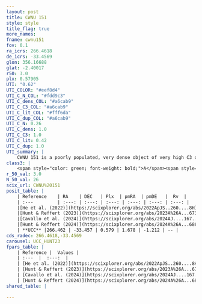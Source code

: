 ```yaml
---
layout: post
title: CWNU 151
style: style
title_flag: true
more_names: 
fname: cwnu151
fov: 0.1
ra_icrs: 266.4618
de_icrs: -33.4569
glon: 356.16688
glat: -2.40017
r50: 3.0
plx: 0.57905
UTI: "0.62"
UTI_COLOR: "#eef8d4"
UTI_C_N_COL: "#fdd9c3"
UTI_C_dens_COL: "#a6cab9"
UTI_C_C3_COL: "#a6cab9"
UTI_C_lit_COL: "#fff6da"
UTI_C_dup_COL: "#a6cab9"
UTI_C_N: 0.26
UTI_C_dens: 1.0
UTI_C_C3: 1.0
UTI_C_lit: 0.42
UTI_C_dup: 1.0
UTI_summary: |
    CWNU 151 is a poorly populated, very dense object of very high C3 quality. It was recently reported in the literature.
class3: |
    <span style="color: green; font-weight: bold;">A</span><span style="color: green; font-weight: bold;">A</span>
r_50_val: 3.0
N_50_val: 26
scix_url: CWNU%20151
posit_table: |
    | Reference    | RA    | DEC   | Plx  | pmRA  | pmDE   |  Rv  |
    | :---         | :---: | :---: | :---: | :---: | :---: | :---: |
    |[He et al. (2022)](https://scixplorer.org/abs/2022ApJS..260....8H) | 266.438 | -33.481 | 0.57 | 1.68 | -1.2 | -- |
    |[Hunt & Reffert (2023)](https://scixplorer.org/abs/2023A%26A...673A.114H) | 266.475 | -33.443 | 0.572 | 1.632 | -1.197 | -- |
    |[Cavallo et al. (2024)](https://scixplorer.org/abs/2024AJ....167...12C) | 266.456 | -33.478 | 0.573 | -- | -- | -- |
    |[Hunt & Reffert (2024)](https://scixplorer.org/abs/2024A%26A...686A..42H) | 266.475 | -33.443 | 0.572 | 1.632 | -1.197 | -- |
    | **UCC** |266.462 | -33.457 | 0.579 | 1.678 | -1.212 | -- | 
cds_radec: 266.4618,-33.4569
carousel: UCC_HUNT23
fpars_table: |
    | Reference |  Values |
    | :---  |  :---:  |
    | [He et al. (2022)](https://scixplorer.org/abs/2022ApJS..260....8H) | `AG=1.5, m-M=10.75, logAge=8.2, Z=0.018` |
    | [Hunt & Reffert (2023)](https://scixplorer.org/abs/2023A%26A...673A.114H) | `AV50=1.639, diffAV50=0.376, MOD50=11.064, logAge50=7.797` |
    | [Cavallo et al. (2024)](https://scixplorer.org/abs/2024AJ....167...12C) | `AV50=2.76, dMod50=10.36, logAge50=7.66, [Fe/H]50=-1.47` |
    | [Hunt & Reffert (2024)](https://scixplorer.org/abs/2024A%26A...686A..42H) | `MassJ=241.749` |
shared_table: |
    
---
```

